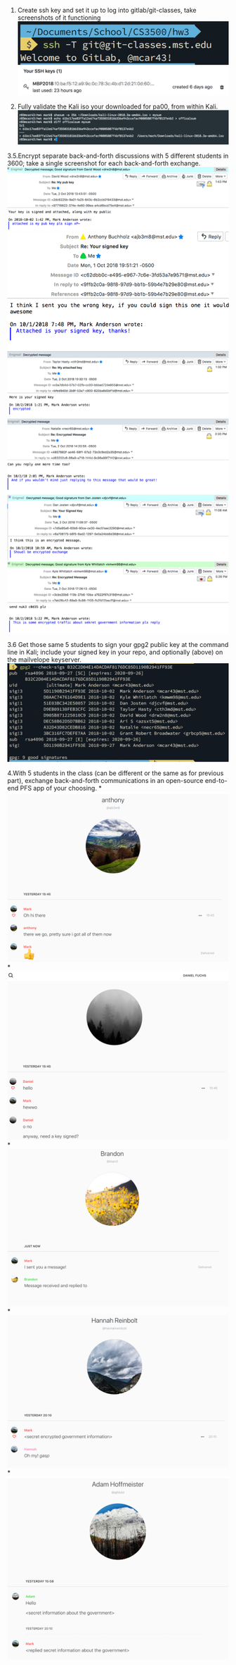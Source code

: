 

1. Create ssh key and set it up to log into gitlab/git-classes, take screenshots of it functioning
![alt-text](gitlabmessage.png)
![alt-text](WorkingSSHKey.png)

2. Fully validate the Kali iso your downloaded for pa00, from within Kali.
![alt-text](validatingKali.png)

3.5.Encrypt separate back-and-forth discussions with 5 different students in 3600;
take a single screenshot for each back-and-forth exchange.
     ![alt-text](mail1.png)
     ![alt-text](mail2.png) 
     ![alt-text](mail3.png)
     ![alt-text](mail4.png)
     ![alt-text](mail5.png)
     ![alt-text](mail6.png)
    
3.6 Get those same 5 students to sign your gpg2 public key at the command line in Kali;
include your signed key in your repo, and optionally (above) on the mailvelope keyserver.
![alt-text](sigs.png)

4.With 5 students in the class (can be different or the same as for previous part), exchange back-and-forth communications in an open-source end-to-end PFS app of your choosing.
     * ![alt-text](WireExchange1.png)
     * ![alt-text](WireExchange2.png)
     * ![alt-text](WireExchange3.png)
     * ![alt-text](WireExchange4.png)
     * ![alt-text](WireExchange5.png)
    
